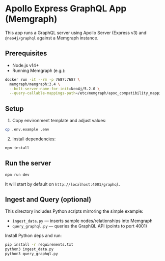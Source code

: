 # Apollo Express GraphQL App (Memgraph)

This app runs a GraphQL server using Apollo Server (Express v3) and `@neo4j/graphql` against a Memgraph instance.

## Prerequisites
- Node.js v14+
- Running Memgraph (e.g.):

```bash
docker run -it --rm -p 7687:7687 \
  memgraph/memgraph:3.4 \
  --bolt-server-name-for-init=Neo4j/5.2.0 \
  --query-callable-mappings-path=/etc/memgraph/apoc_compatibility_mappings.json
```

## Setup
1. Copy environment template and adjust values:
```bash
cp .env.example .env
```

2. Install dependencies:
```bash
npm install
```

## Run the server
```bash
npm run dev
```
It will start by default on `http://localhost:4001/graphql`.

## Ingest and Query (optional)
This directory includes Python scripts mirroring the simple example:

- `ingest_data.py` — inserts sample nodes/relationships into Memgraph
- `query_graphql.py` — queries the GraphQL API (points to port 4001)

Install Python deps and run:
```bash
pip install -r requirements.txt
python3 ingest_data.py
python3 query_graphql.py
``` 